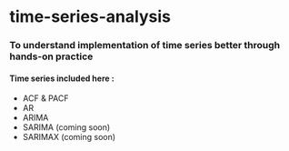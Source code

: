 # time-series-analysis

### To understand implementation of time series better through hands-on practice

#### Time series included here :
- ACF & PACF
- AR 
- ARIMA
- SARIMA (coming soon)
- SARIMAX (coming soon)
